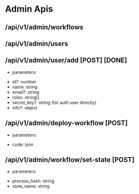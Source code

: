 # Admin Apis

## /api/v1/admin/workflows

## /api/v1/admin/users

## /api/v1/admin/user/add [POST] [DONE]
* parameters:
- id?: number
- name: string
- email?: string
- roles: string[]
- secret_key?: string (for auth user directly)
- info?: object

## /api/v1/admin/deploy-workflow [POST]
* parameters:
- code: json

## /api/v1/admin/workflow/set-state [POST]
* parameters:
- process_hash: string
- state_name: string